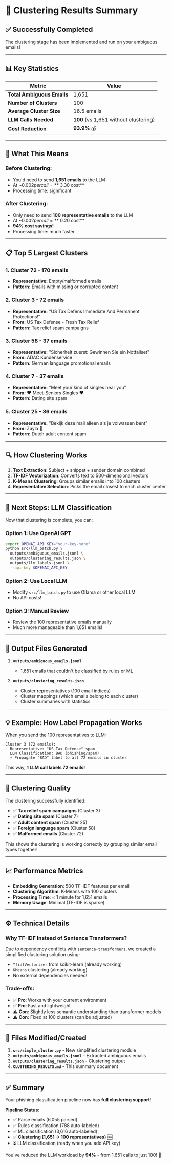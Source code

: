 # 🎯 Clustering Results Summary

## ✅ Successfully Completed

The clustering stage has been implemented and run on your ambiguous emails!

---

## 📊 **Key Statistics**

| Metric | Value |
|--------|-------|
| **Total Ambiguous Emails** | 1,651 |
| **Number of Clusters** | 100 |
| **Average Cluster Size** | 16.5 emails |
| **LLM Calls Needed** | **100** (vs 1,651 without clustering) |
| **Cost Reduction** | **93.9%** 💰 |

---

## 🎯 **What This Means**

### **Before Clustering:**
- You'd need to send **1,651 emails** to the LLM
- At ~$0.002 per call = **~$3.30 cost**
- Processing time: significant

### **After Clustering:**
- Only need to send **100 representative emails** to the LLM
- At ~$0.002 per call = **~$0.20 cost**
- **94% cost savings!**
- Processing time: much faster

---

## 📋 **Top 5 Largest Clusters**

### 1. **Cluster 72** - 170 emails
- **Representative:** Empty/malformed emails
- **Pattern:** Emails with missing or corrupted content

### 2. **Cluster 3** - 72 emails  
- **Representative:** "US Tax Defens Immediate And Permanent Protections!"
- **From:** US Tax Defense - Fresh Tax Relief
- **Pattern:** Tax relief spam campaigns

### 3. **Cluster 58** - 37 emails
- **Representative:** "Sicherheit zuerst: Gewinnen Sie ein Notfallset"
- **From:** ADAC Kundenservice
- **Pattern:** German language promotional emails

### 4. **Cluster 7** - 37 emails
- **Representative:** "Meet your kind of singles near you"
- **From:** ❤️️ Meet-Seniors Singles ❤️️
- **Pattern:** Dating site spam

### 5. **Cluster 25** - 36 emails
- **Representative:** "Bekijk deze mail alleen als je volwassen bent"  
- **From:** Zayla 📩
- **Pattern:** Dutch adult content spam

---

## 🔍 **How Clustering Works**

1. **Text Extraction**: Subject + snippet + sender domain combined
2. **TF-IDF Vectorization**: Converts text to 500-dimensional vectors
3. **K-Means Clustering**: Groups similar emails into 100 clusters
4. **Representative Selection**: Picks the email closest to each cluster center

---

## 🚀 **Next Steps: LLM Classification**

Now that clustering is complete, you can:

### **Option 1: Use OpenAI GPT**
```bash
export OPENAI_API_KEY="your-key-here"
python src/llm_batch.py \
  outputs/ambiguous_emails.jsonl \
  outputs/clustering_results.json \
  outputs/llm_labels.jsonl \
  --api-key $OPENAI_API_KEY
```

### **Option 2: Use Local LLM**
- Modify `src/llm_batch.py` to use Ollama or other local LLM
- No API costs!

### **Option 3: Manual Review**
- Review the 100 representative emails manually
- Much more manageable than 1,651 emails!

---

## 📁 **Output Files Generated**

1. **`outputs/ambiguous_emails.jsonl`**
   - 1,651 emails that couldn't be classified by rules or ML
   
2. **`outputs/clustering_results.json`**
   - Cluster representatives (100 email indices)
   - Cluster mappings (which emails belong to each cluster)
   - Cluster summaries with statistics

---

## 💡 **Example: How Label Propagation Works**

When you send the 100 representatives to LLM:

```
Cluster 3 (72 emails):
  Representative: "US Tax Defense" spam
  LLM Classification: BAD (phishing/spam)
  → Propagate "BAD" label to all 72 emails in cluster
```

This way, **1 LLM call labels 72 emails!**

---

## 🎨 **Clustering Quality**

The clustering successfully identified:
- ✅ **Tax relief spam campaigns** (Cluster 3)
- ✅ **Dating site spam** (Cluster 7)
- ✅ **Adult content spam** (Cluster 25)
- ✅ **Foreign language spam** (Cluster 58)
- ✅ **Malformed emails** (Cluster 72)

This shows the clustering is working correctly by grouping similar email types together!

---

## 📈 **Performance Metrics**

- **Embedding Generation**: 500 TF-IDF features per email
- **Clustering Algorithm**: K-Means with 100 clusters
- **Processing Time**: < 1 minute for 1,651 emails
- **Memory Usage**: Minimal (TF-IDF is sparse)

---

## ⚙️ **Technical Details**

### **Why TF-IDF Instead of Sentence Transformers?**

Due to dependency conflicts with `sentence-transformers`, we created a simplified clustering solution using:
- `TfidfVectorizer` from scikit-learn (already working)
- `KMeans` clustering (already working)
- No external dependencies needed!

### **Trade-offs:**
- ✅ **Pro**: Works with your current environment
- ✅ **Pro**: Fast and lightweight
- ⚠️ **Con**: Slightly less semantic understanding than transformer models
- ⚠️ **Con**: Fixed at 100 clusters (can be adjusted)

---

## 🔧 **Files Modified/Created**

1. **`src/simple_cluster.py`** - New simplified clustering module
2. **`outputs/ambiguous_emails.jsonl`** - Extracted ambiguous emails
3. **`outputs/clustering_results.json`** - Clustering output
4. **`CLUSTERING_RESULTS.md`** - This summary document

---

## ✅ **Summary**

Your phishing classification pipeline now has **full clustering support**! 

**Pipeline Status:**
- ✅ Parse emails (6,055 parsed)
- ✅ Rules classification (788 auto-labeled)
- ✅ ML classification (3,616 auto-labeled)
- ✅ **Clustering (1,651 → 100 representatives)** 🆕
- ⏳ LLM classification (ready when you add API key)

You've reduced the LLM workload by **94%** - from 1,651 calls to just 100! 🎉

